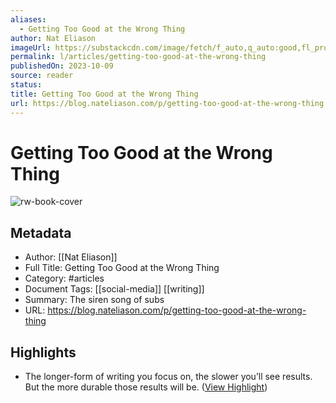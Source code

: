 ```yaml
---
aliases:
  - Getting Too Good at the Wrong Thing
author: Nat Eliason
imageUrl: https://substackcdn.com/image/fetch/f_auto,q_auto:good,fl_progressive:steep/https%3A%2F%2Fsubstack-post-media.s3.amazonaws.com%2Fpublic%2Fimages%2F9c812cab-07d8-4eb4-a33b-3cebea2a5718_750x500.jpeg
permalink: l/articles/getting-too-good-at-the-wrong-thing
publishedOn: 2023-10-09
source: reader
status: 
title: Getting Too Good at the Wrong Thing
url: https://blog.nateliason.com/p/getting-too-good-at-the-wrong-thing
---
```

# Getting Too Good at the Wrong Thing

![rw-book-cover](https://substackcdn.com/image/fetch/f_auto,q_auto:good,fl_progressive:steep/https%3A%2F%2Fsubstack-post-media.s3.amazonaws.com%2Fpublic%2Fimages%2F9c812cab-07d8-4eb4-a33b-3cebea2a5718_750x500.jpeg)

## Metadata

- Author: [[Nat Eliason]]
- Full Title: Getting Too Good at the Wrong Thing
- Category: #articles
- Document Tags: [[social-media]] [[writing]]
- Summary: The siren song of subs
- URL: https://blog.nateliason.com/p/getting-too-good-at-the-wrong-thing

## Highlights

- The longer-form of writing you focus on, the slower you’ll see results. But the more durable those results will be. ([View Highlight](https://read.readwise.io/read/01hjy1fv06rv9jqjas3t8jkes4))
